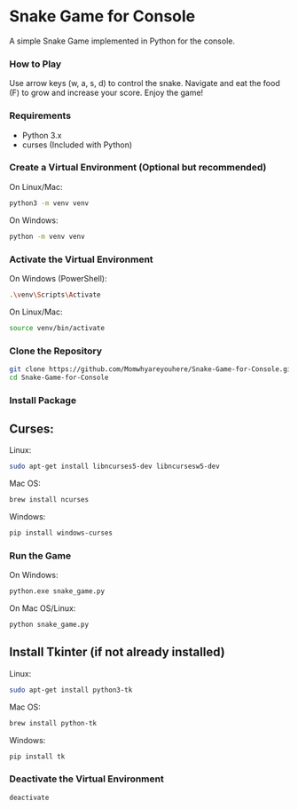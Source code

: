 # Snake Game for Console

A simple Snake Game implemented in Python for the console.

### How to Play
Use arrow keys (w, a, s, d) to control the snake.
Navigate and eat the food (F) to grow and increase your score.
Enjoy the game!

### Requirements

- Python 3.x
- curses (Included with Python)

### Create a Virtual Environment (Optional but recommended)
On Linux/Mac:
```bash
python3 -m venv venv
```
On Windows:
```bash
python -m venv venv
```

### Activate the Virtual Environment
On Windows (PowerShell):
```bash
.\venv\Scripts\Activate
```

On Linux/Mac:
```bash
source venv/bin/activate
```


### Clone the Repository

```bash
git clone https://github.com/Momwhyareyouhere/Snake-Game-for-Console.git
cd Snake-Game-for-Console
```

### Install Package

## Curses:

Linux:
```bash
sudo apt-get install libncurses5-dev libncursesw5-dev
```
Mac OS:
```bash
brew install ncurses
```
Windows:
```bash
pip install windows-curses
```

### Run the Game
On Windows:
```bash
python.exe snake_game.py
```

On Mac OS/Linux:
```bash
python snake_game.py
```
## Install Tkinter (if not already installed)

Linux:
```bash
sudo apt-get install python3-tk
```
Mac OS:
```bash
brew install python-tk
```

Windows:
```bash
pip install tk
```

### Deactivate the Virtual Environment
```bash
deactivate
```

